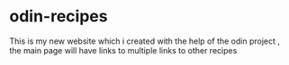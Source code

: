 # odin-recipes
This is my new website which i created with the help of the odin project  , the main page will have links to multiple links to other recipes